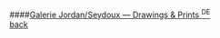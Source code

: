 ####[Galerie Jordan/Seydoux — Drawings & Prints <sup>DE</sup>](http://www.jordan-seydoux.com)
<br />
<a href="" class="back">back</a>